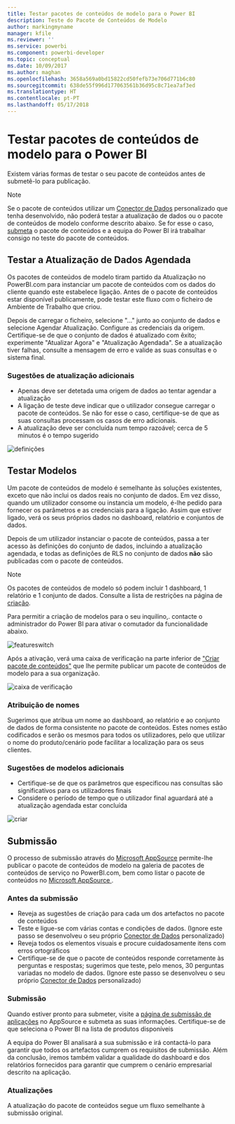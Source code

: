 ```yaml
---
title: Testar pacotes de conteúdos de modelo para o Power BI
description: Teste do Pacote de Conteúdos de Modelo
author: markingmyname
manager: kfile
ms.reviewer: ''
ms.service: powerbi
ms.component: powerbi-developer
ms.topic: conceptual
ms.date: 10/09/2017
ms.author: maghan
ms.openlocfilehash: 3658a569a0bd15822cd50fefb73e706d771b6c80
ms.sourcegitcommit: 638de55f996d177063561b36d95c8c71ea7af3ed
ms.translationtype: HT
ms.contentlocale: pt-PT
ms.lasthandoff: 05/17/2018
---
```

# <a name="testing-template-content-packs-for-power-bi"></a>Testar pacotes de conteúdos de modelo para o Power BI
Existem várias formas de testar o seu pacote de conteúdos antes de submetê-lo para publicação.  

> [!NOTE]
> Se o pacote de conteúdos utilizar um [Conector de Dados](https://aka.ms/DataConnectors) personalizado que tenha desenvolvido, não poderá testar a atualização de dados ou o pacote de conteúdos de modelo conforme descrito abaixo. Se for esse o caso, [submeta](#submission) o pacote de conteúdos e a equipa do Power BI irá trabalhar consigo no teste do pacote de conteúdos.
> 
> 

## <a name="testing-scheduled-data-refresh"></a>Testar a Atualização de Dados Agendada
Os pacotes de conteúdos de modelo tiram partido da Atualização no PowerBI.com para instanciar um pacote de conteúdos com os dados do cliente quando este estabelece ligação. Antes de o pacote de conteúdos estar disponível publicamente, pode testar este fluxo com o ficheiro de Ambiente de Trabalho que criou.

Depois de carregar o ficheiro, selecione "..." junto ao conjunto de dados e selecione Agendar Atualização. Configure as credenciais da origem. Certifique-se de que o conjunto de dados é atualizado com êxito; experimente "Atualizar Agora" e "Atualização Agendada". Se a atualização tiver falhas, consulte a mensagem de erro e valide as suas consultas e o sistema final.

### <a name="additional-refresh-tips"></a>Sugestões de atualização adicionais
* Apenas deve ser detetada uma origem de dados ao tentar agendar a atualização  
* A ligação de teste deve indicar que o utilizador consegue carregar o pacote de conteúdos. Se não for esse o caso, certifique-se de que as suas consultas processam os casos de erro adicionais.  
* A atualização deve ser concluída num tempo razoável; cerca de 5 minutos é o tempo sugerido  

![definições](media/template-content-pack-testing/scheduledrefresh.png)

<a name="templates"></a>

## <a name="testing-templates"></a>Testar Modelos
Um pacote de conteúdos de modelo é semelhante às soluções existentes, exceto que não inclui os dados reais no conjunto de dados. Em vez disso, quando um utilizador consome ou instancia um modelo, é-lhe pedido para fornecer os parâmetros e as credenciais para a ligação. Assim que estiver ligado, verá os seus próprios dados no dashboard, relatório e conjuntos de dados. 

Depois de um utilizador instanciar o pacote de conteúdos, passa a ter acesso às definições do conjunto de dados, incluindo a atualização agendada, e todas as definições de RLS no conjunto de dados **não** são publicadas com o pacote de conteúdos.  

> [!NOTE]
> Os pacotes de conteúdos de modelo só podem incluir 1 dashboard, 1 relatório e 1 conjunto de dados. Consulte a lista de restrições na página de [criação](template-content-pack-authoring.md#restrictions). 
> 
> 

Para permitir a criação de modelos para o seu inquilino,. contacte o administrador do Power BI para ativar o comutador da funcionalidade abaixo. 

![featureswitch](media/template-content-pack-testing/featureswitch.png)

Após a ativação, verá uma caixa de verificação na parte inferior de ["Criar pacote de conteúdos"](https://app.powerbi.com/groups/me/publish-content/) que lhe permite publicar um pacote de conteúdos de modelo para a sua organização. 

![caixa de verificação](media/template-content-pack-testing/checkbox.png)

### <a name="naming"></a>Atribuição de nomes
Sugerimos que atribua um nome ao dashboard, ao relatório e ao conjunto de dados de forma consistente no pacote de conteúdos. Estes nomes estão codificados e serão os mesmos para todos os utilizadores, pelo que utilizar o nome do produto/cenário pode facilitar a localização para os seus clientes.

### <a name="additional-template-tips"></a>Sugestões de modelos adicionais
* Certifique-se de que os parâmetros que especificou nas consultas são significativos para os utilizadores finais
* Considere o período de tempo que o utilizador final aguardará até a atualização agendada estar concluída

![criar](media/template-content-pack-testing/createtemplate.png)

<a name="submission"></a>

## <a name="submission"></a>Submissão
O processo de submissão através do [Microsoft AppSource](https://appsource.microsoft.com/en-us/partners/list-an-app) permite-lhe publicar o pacote de conteúdos de modelo na galeria de pacotes de conteúdos de serviço no PowerBI.com, bem como listar o pacote de conteúdos no [Microsoft AppSource ](http://appsource.microsoft.com).

### <a name="before-submission"></a>Antes da submissão
* Reveja as sugestões de criação para cada um dos artefactos no pacote de conteúdos
* Teste e ligue-se com várias contas e condições de dados. (Ignore este passo se desenvolveu o seu próprio [Conector de Dados](https://aka.ms/DataConnectors) personalizado)
* Reveja todos os elementos visuais e procure cuidadosamente itens com erros ortográficos
* Certifique-se de que o pacote de conteúdos responde corretamente às perguntas e respostas; sugerimos que teste, pelo menos, 30 perguntas variadas no modelo de dados. (Ignore este passo se desenvolveu o seu próprio [Conector de Dados](https://aka.ms/DataConnectors) personalizado)

### <a name="submission"></a>Submissão
Quando estiver pronto para submeter, visite a [página de submissão de aplicações](https://appsource.microsoft.com/en-us/partners/list-an-app) no AppSource e submeta as suas informações. Certifique-se de que seleciona o Power BI na lista de produtos disponíveis

A equipa do Power BI analisará a sua submissão e irá contactá-lo para garantir que todos os artefactos cumprem os requisitos de submissão. Além da conclusão, iremos também validar a qualidade do dashboard e dos relatórios fornecidos para garantir que cumprem o cenário empresarial descrito na aplicação.

### <a name="updates"></a>Atualizações
A atualização do pacote de conteúdos segue um fluxo semelhante à submissão original. 

